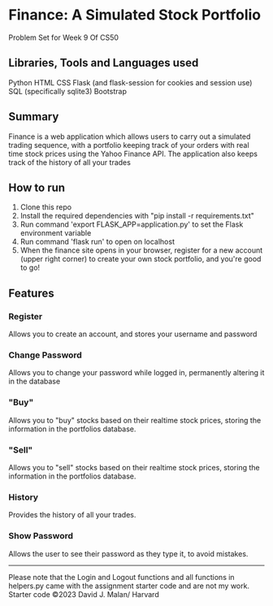 # Finance: A Simulated Stock Portfolio
Problem Set for Week 9 Of CS50

## Libraries, Tools and Languages used
Python
HTML
CSS
Flask (and flask-session for cookies and session use)
SQL (specifically sqlite3)
Bootstrap

## Summary
Finance is a web application which allows users to carry out a simulated trading sequence, with a portfolio keeping track of your orders with real time stock prices using the Yahoo Finance API. The application also keeps track of the history of all your trades

## How to run
1. Clone this repo
2. Install the required dependencies with "pip install -r requirements.txt"
3. Run command 'export FLASK_APP=application.py' to set the Flask environment variable
4. Run command 'flask run' to open on localhost
5. When the finance site opens in your browser, register for a new account (upper right corner) to create your own stock portfolio, and you're good to go!

## Features
### Register
Allows you to create an account, and stores your username and password

### Change Password
Allows you to change your password while logged in, permanently altering it in the database

### "Buy"
Allows you to "buy" stocks based on their realtime stock prices, storing the information in the portfolios database.

### "Sell"
Allows you to "sell" stocks based on their realtime stock prices, storing the information in the portfolios database.

### History
Provides the history of all your trades.

### Show Password
Allows the user to see their password as they type it, to avoid mistakes.

---
Please note that the Login and Logout functions and all functions in helpers.py came with the assignment starter code and are not my work. Starter code ©2023 David J. Malan/ Harvard